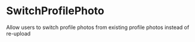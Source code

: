 # SwitchProfilePhoto
Allow users to switch profile photos from existing profile photos instead of re-upload
